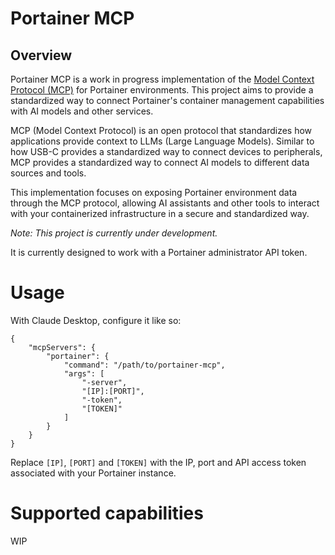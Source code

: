 # Portainer MCP

## Overview

Portainer MCP is a work in progress implementation of the [Model Context Protocol (MCP)](https://modelcontextprotocol.io/introduction) for Portainer environments. This project aims to provide a standardized way to connect Portainer's container management capabilities with AI models and other services.

MCP (Model Context Protocol) is an open protocol that standardizes how applications provide context to LLMs (Large Language Models). Similar to how USB-C provides a standardized way to connect devices to peripherals, MCP provides a standardized way to connect AI models to different data sources and tools.

This implementation focuses on exposing Portainer environment data through the MCP protocol, allowing AI assistants and other tools to interact with your containerized infrastructure in a secure and standardized way.

*Note: This project is currently under development.*

It is currently designed to work with a Portainer administrator API token.

# Usage

With Claude Desktop, configure it like so:

```
{
    "mcpServers": {
        "portainer": {
            "command": "/path/to/portainer-mcp",
            "args": [
                "-server",
                "[IP]:[PORT]",
                "-token",
                "[TOKEN]"
            ]
        }
    }
}
```

Replace `[IP]`, `[PORT]` and `[TOKEN]` with the IP, port and API access token associated with your Portainer instance.

# Supported capabilities

WIP